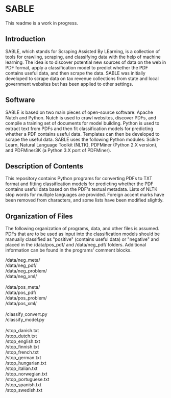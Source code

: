 # SABLE

This readme is a work in progress.

## Introduction

SABLE, which stands for Scraping Assisted By LEarning, is a collection of tools for crawling, scraping, and classifying data with the help of machine learning.  The idea is to discover potential new sources of data on the web in PDF format, apply a classification model to predict whether the PDF contains useful data, and then scrape the data.  SABLE was initially developed to scrape data on tax revenue collections from state and local government websites but has been applied to other settings.

## Software

SABLE is based on two main pieces of open-source software: Apache Nutch and Python.  Nutch is used to crawl websites, discover PDFs, and compile a training set of documents for model building.  Python is used to extract text from PDFs and then fit classification models for predicting whether a PDF contains useful data.  Templates can then be developed to scrape the useful data.  SABLE uses the following Python modules: Scikit-Learn, Natural Language Toolkit (NLTK), PDFMiner (Python 2.X version), and PDFMiner3K (a Python 3.X port of PDFMiner).

## Description of Contents

This repository contains Python programs for converting PDFs to TXT format and fitting classification models for predicting whether the PDF contains useful data based on the PDF's textual metadata.  Lists of NLTK stop words for multiple languages are provided.  Foreign accent marks have been removed from characters, and some lists have been modified slightly.

## Organization of Files

The following organization of programs, data, and other files is assumed.  PDFs that are to be used as input into the classification models should be manually classified as "positive" (contains useful data) or "negative" and placed in the /data/pos_pdf/ and /data/neg_pdf/ folders.  Additional information can be found in the programs' comment blocks. <br />

/data/neg_meta/ <br />
/data/neg_pdf/ <br />
/data/neg_problem/ <br />
/data/neg_xml/ <br /> <br />
/data/pos_meta/ <br />
/data/pos_pdf/ <br />
/data/pos_problem/ <br />
/data/pos_xml/ <br /> <br />
/classify_convert.py <br />
/classify_model.py <br /> <br />
/stop_danish.txt <br />
/stop_dutch.txt <br />
/stop_english.txt <br />
/stop_finnish.txt <br />
/stop_french.txt <br />
/stop_german.txt <br />
/stop_hungarian.txt <br />
/stop_italian.txt <br />
/stop_norwegian.txt <br />
/stop_portuguese.txt <br />
/stop_spanish.txt <br />
/stop_swedish.txt
